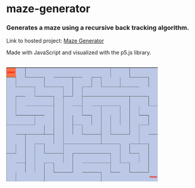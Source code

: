 # maze-generator

### Generates a maze using a recursive back tracking algorithm.

Link to hosted project: [Maze Generator](https://tansonlee.github.io/maze-generator/)

Made with JavaScript and visualized with the p5.js library.

<br>

<img src="assets/maze-generator.gif" width="400px">
